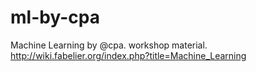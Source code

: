 ml-by-cpa
=========

Machine Learning by @cpa. workshop material. http://wiki.fabelier.org/index.php?title=Machine_Learning